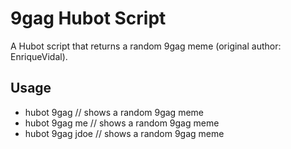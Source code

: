 # 9gag Hubot Script

A Hubot script that returns a random 9gag meme (original author: EnriqueVidal).

## Usage

- hubot 9gag       // shows a random 9gag meme
- hubot 9gag me    // shows a random 9gag meme
- hubot 9gag jdoe  // shows a random 9gag meme

